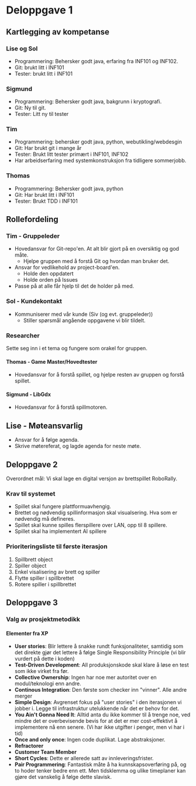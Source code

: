 # Deloppgave 1
## Kartlegging av kompetanse
### Lise og Sol
- Programmering: Behersker godt java, erfaring fra INF101 og INF102. 
- Git: brukt litt i INF101
- Tester: brukt litt i INF101

### Sigmund
- Programmering: Behersker godt java, bakgrunn i kryptografi.
- Git: Ny til git.
- Tester: Litt ny til tester

### Tim
- Programmering: behersker godt java, python, webutikling/webdesgin
- Git: Har brukt git i mange år
- Tester: Brukt litt tester primært i INF101, INF102
- Har arbeidserfaring med systemkonstruksjon fra tidligere sommerjobb. 

### Thomas
- Programmering: Behersker godt java, python
- Git: Har brukt litt i INF101
- Tester: Brukt TDD i INF101

## Rollefordeling
### Tim - Gruppeleder
- Hovedansvar for Git-repo'en. At alt blir gjort på en oversiktig og god måte.
    - Hjelpe gruppen med å forstå Git og hvordan man bruker det.
- Ansvar for vedlikehold av project-board'en.
    - Holde den oppdatert
    - Holde orden på Issues
- Passe på at alle får hjelp til det de holder på med.

### Sol - Kundekontakt
- Kommuniserer med vår kunde (Siv (og evt. gruppeleder))
    - Stiller spørsmål angående oppgavene vi blir tildelt.

### Researcher
Sette seg inn i et tema og fungere som orakel for gruppen.

#### Thomas - Game Master/Hovedtester
- Hovedansvar for å forstå spillet, og hjelpe resten av gruppen og forstå spillet.

#### Sigmund - LibGdx 
- Hovedansvar for å forstå spillmotoren.
  
## Lise - Møteansvarlig
- Ansvar for å følge agenda.
- Skrive møtereferat, og lagde agenda for neste møte.

## Deloppgave 2
Overordnet mål: Vi skal lage en digital versjon av brettspillet RoboRally. 

### Krav til systemet
- Spillet skal fungere plattformuavhengig.
- Brettet og nødvendig spillinformasjon skal visualsering. Hva som er nødvendig må defineres. 
- Spillet skal kunne spilles flerspillere over LAN, opp til 8 spillere.
- Spillet skal ha implementert AI spillere

### Prioriteringsliste til første iterasjon
1. Spillbrett object
2. Spiller object
3. Enkel visalisering av brett og spiller
4. Flytte spiller i spillbrettet
5. Rotere spiller i spillbrettet

## Deloppgave 3
### Valg av prosjektmetodikk
#### Elementer fra XP
- **User stories**: Blir lettere å snakke rundt funksjonaliteter, samtidig som det direkte gjør det lettere å følge Single Responsibility Principle (vi blir vurdert på dette i koden)
- **Test-Driven Development**: All produksjonskode skal klare å løse en test som ikke virket fra før. 
- **Collective Ownership**: Ingen har noe mer autoritet over en modul/teknologi enn andre.
- **Continous Integration**: Den første som checker inn "vinner". Alle andre merger
- **Simple Design**: Avgrenset fokus på "user stories" i den iterasjonen vi jobber i. Legge til infrastruktur utelukkende når det er behov for det. 
- **You Ain't Gonna Need It**: Alltid anta du ikke kommer til å trenge noe, ved mindre det er overbevisende bevis for at det er mer cost-effektivt å implementere nå enn senere. (Vi har ikke utgifter i penger, men vi har i tid)
- **Once and only once**: Ingen code duplikat. Lage abstraksjoner. 
- **Refractorer** 
- **Customer Team Member**
- **Short Cycles**: Dette er allerede satt av innleveringsfrister.
- **Pair Programmering**: Fantastisk måte å ha kunnskapsoverføring på, og to hoder tenker bedre enn ett. Men tidsklemma og ulike timeplaner kan gjøre det vanskelig å følge dette slavisk.


